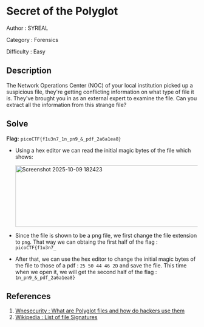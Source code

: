 # Secret of the Polyglot
Author : SYREAL

Category : Forensics

Difficulty : Easy

## Description
The Network Operations Center (NOC) of your local institution picked up a suspicious file, they're getting conflicting information on what type of file it is. They've brought you in as an external expert to examine the file. Can you extract all the information from this strange file?

## Solve
**Flag:** `picoCTF{f1u3n7_1n_pn9_&_pdf_2a6a1ea8}`

- Using a hex editor we can read the initial magic bytes of the file which shows:

  <img width="857" height="162" alt="Screenshot 2025-10-09 182423" src="https://github.com/user-attachments/assets/c50ea8aa-b3c0-4596-b8b5-172f88cda66a" />


- Since the file is shown to be a png file, we first change the file extension to `png`. That way we can obtaing the first half of the flag : `picoCTF{f1u3n7_`
- After that, we can use the hex editor to change the initial magic bytes of the file to those of a pdf : `25 50 44 46 2D` and save the file. This time when we open it, we will get the second half of the flag : `1n_pn9_&_pdf_2a6a1ea8}`

## References
1. [Wnesecurity : What are Polyglot files and how do hackers use them](https://wnesecurity.com/what-are-polyglot-files-and-how-do-hackers-use-them/)
2. [Wikipedia : List of file Signatures](https://en.wikipedia.org/wiki/List_of_file_signatures)

